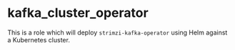# kafka_cluster_operator

 This is a role which will deploy `strimzi-kafka-operator` using Helm against a
 Kubernetes cluster.

